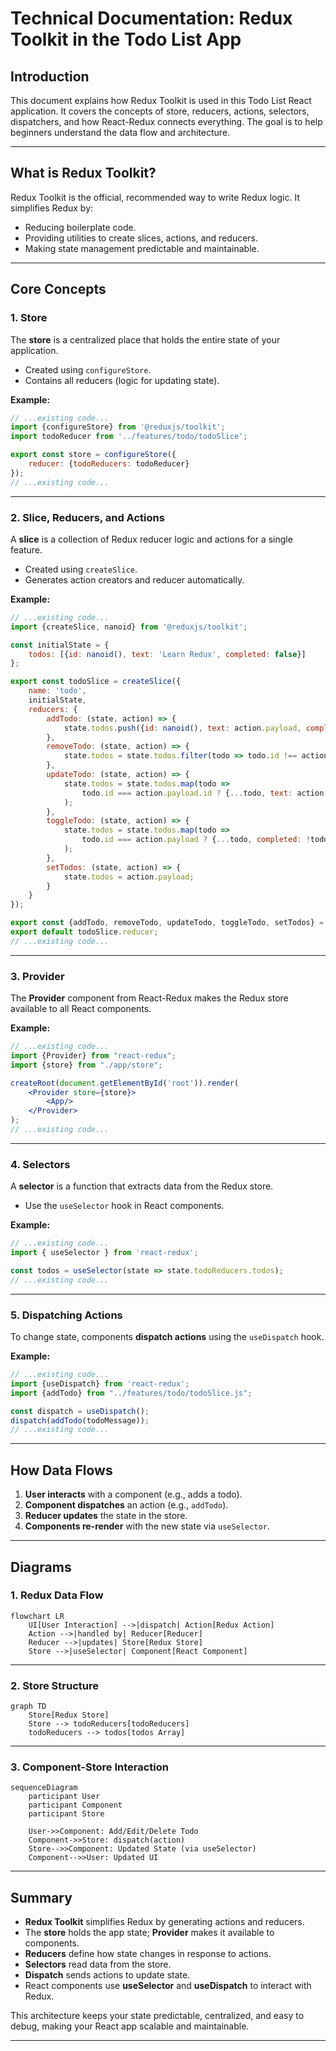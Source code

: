 # Technical Documentation: Redux Toolkit in the Todo List App

## Introduction

This document explains how Redux Toolkit is used in this Todo List React application. It covers the concepts of store,
reducers, actions, selectors, dispatchers, and how React-Redux connects everything. The goal is to help beginners
understand the data flow and architecture.

---

## What is Redux Toolkit?

Redux Toolkit is the official, recommended way to write Redux logic. It simplifies Redux by:

- Reducing boilerplate code.
- Providing utilities to create slices, actions, and reducers.
- Making state management predictable and maintainable.

---

## Core Concepts

### 1. Store

The **store** is a centralized place that holds the entire state of your application.

- Created using `configureStore`.
- Contains all reducers (logic for updating state).

**Example:**

```js
// ...existing code...
import {configureStore} from '@reduxjs/toolkit';
import todoReducer from '../features/todo/todoSlice';

export const store = configureStore({
    reducer: {todoReducers: todoReducer}
});
// ...existing code...
```

---

### 2. Slice, Reducers, and Actions

A **slice** is a collection of Redux reducer logic and actions for a single feature.

- Created using `createSlice`.
- Generates action creators and reducer automatically.

**Example:**

```js
// ...existing code...
import {createSlice, nanoid} from '@reduxjs/toolkit';

const initialState = {
    todos: [{id: nanoid(), text: 'Learn Redux', completed: false}]
};

export const todoSlice = createSlice({
    name: 'todo',
    initialState,
    reducers: {
        addTodo: (state, action) => {
            state.todos.push({id: nanoid(), text: action.payload, completed: false});
        },
        removeTodo: (state, action) => {
            state.todos = state.todos.filter(todo => todo.id !== action.payload);
        },
        updateTodo: (state, action) => {
            state.todos = state.todos.map(todo =>
                todo.id === action.payload.id ? {...todo, text: action.payload.text} : todo
            );
        },
        toggleTodo: (state, action) => {
            state.todos = state.todos.map(todo =>
                todo.id === action.payload ? {...todo, completed: !todo.completed} : todo
            );
        },
        setTodos: (state, action) => {
            state.todos = action.payload;
        }
    }
});

export const {addTodo, removeTodo, updateTodo, toggleTodo, setTodos} = todoSlice.actions;
export default todoSlice.reducer;
// ...existing code...
```

---

### 3. Provider

The **Provider** component from React-Redux makes the Redux store available to all React components.

**Example:**

```jsx
// ...existing code...
import {Provider} from "react-redux";
import {store} from "./app/store";

createRoot(document.getElementById('root')).render(
    <Provider store={store}>
        <App/>
    </Provider>
);
// ...existing code...
```

---

### 4. Selectors

A **selector** is a function that extracts data from the Redux store.

- Use the `useSelector` hook in React components.

**Example:**

```jsx
// ...existing code...
import { useSelector } from 'react-redux';

const todos = useSelector(state => state.todoReducers.todos);
// ...existing code...
```

---

### 5. Dispatching Actions

To change state, components **dispatch actions** using the `useDispatch` hook.

**Example:**

```jsx
// ...existing code...
import {useDispatch} from 'react-redux';
import {addTodo} from "../features/todo/todoSlice.js";

const dispatch = useDispatch();
dispatch(addTodo(todoMessage));
// ...existing code...
```

---

## How Data Flows

1. **User interacts** with a component (e.g., adds a todo).
2. **Component dispatches** an action (e.g., `addTodo`).
3. **Reducer updates** the state in the store.
4. **Components re-render** with the new state via `useSelector`.

---

## Diagrams

### 1. Redux Data Flow

```mermaid
flowchart LR
    UI[User Interaction] -->|dispatch| Action[Redux Action]
    Action -->|handled by| Reducer[Reducer]
    Reducer -->|updates| Store[Redux Store]
    Store -->|useSelector| Component[React Component]
```

---

### 2. Store Structure

```mermaid
graph TD
    Store[Redux Store]
    Store --> todoReducers[todoReducers]
    todoReducers --> todos[todos Array]
```

---

### 3. Component-Store Interaction

```mermaid
sequenceDiagram
    participant User
    participant Component
    participant Store

    User->>Component: Add/Edit/Delete Todo
    Component->>Store: dispatch(action)
    Store-->>Component: Updated State (via useSelector)
    Component-->>User: Updated UI
```

---

## Summary

- **Redux Toolkit** simplifies Redux by generating actions and reducers.
- The **store** holds the app state; **Provider** makes it available to components.
- **Reducers** define how state changes in response to actions.
- **Selectors** read data from the store.
- **Dispatch** sends actions to update state.
- React components use **useSelector** and **useDispatch** to interact with Redux.

This architecture keeps your state predictable, centralized, and easy to debug, making your React app scalable and
maintainable.

---